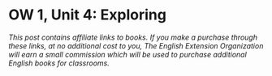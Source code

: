 
# OW 1, Unit 4: Exploring
*This post contains affiliate links to books. If you make a purchase through these links, at no additional cost to you, The English Extension Organization will earn a small commission which will be used to purchase additional English books for classrooms.* 
<!--stackedit_data:
eyJoaXN0b3J5IjpbLTEyMTYwNzU3ODRdfQ==
-->